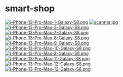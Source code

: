 # smart-shop

[![i-Phone-13-Pro-Max-1-Galaxy-S8.png](https://i.postimg.cc/MTJF8ZMp/i-Phone-13-Pro-Max-1-Galaxy-S8.png)](https://postimg.cc/7CXV3knF)
[![scanner.jpg](https://i.postimg.cc/mDZ5mLPz/scanner.jpg)](https://postimg.cc/f3FCLhjD)
[![i-Phone-13-Pro-Max-3-Galaxy-S8.png](https://i.postimg.cc/c4Dw3sSk/i-Phone-13-Pro-Max-3-Galaxy-S8.png)](https://postimg.cc/D8XSk3m1)
[![i-Phone-13-Pro-Max-7-Galaxy-S8.png](https://i.postimg.cc/NF3bvBjx/i-Phone-13-Pro-Max-7-Galaxy-S8.png)](https://postimg.cc/H8tbQG5J)
[![i-Phone-13-Pro-Max-8-Galaxy-S8.png](https://i.postimg.cc/XYkMLDsP/i-Phone-13-Pro-Max-8-Galaxy-S8.png)](https://postimg.cc/Js0d4KV3)
[![i-Phone-13-Pro-Max-9-Galaxy-S8.png](https://i.postimg.cc/0NVTRKRd/i-Phone-13-Pro-Max-9-Galaxy-S8.png)](https://postimg.cc/kVt1W45B)
[![i-Phone-13-Pro-Max-10-Galaxy-S8.png](https://i.postimg.cc/L4YrwsyL/i-Phone-13-Pro-Max-10-Galaxy-S8.png)](https://postimg.cc/MXwPjzJp)
[![i-Phone-13-Pro-Max-2-Galaxy-S8.png](https://i.postimg.cc/c4fP1bGJ/i-Phone-13-Pro-Max-2-Galaxy-S8.png)](https://postimg.cc/ykYLvndq)
[![i-Phone-13-Pro-Max-11-Galaxy-S8.png](https://i.postimg.cc/9fgnN3ZL/i-Phone-13-Pro-Max-11-Galaxy-S8.png)](https://postimg.cc/DWs68MCG)
[![i-Phone-13-Pro-Max-12-Galaxy-S8.png](https://i.postimg.cc/gJBmD6tT/i-Phone-13-Pro-Max-12-Galaxy-S8.png)](https://postimg.cc/8JW2ksSR)
[![i-Phone-13-Pro-Max-12-Galaxy-S8.png](https://i.postimg.cc/gJBmD6tT/i-Phone-13-Pro-Max-12-Galaxy-S8.png)](https://postimg.cc/8JW2ksSR)
